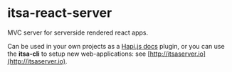 # itsa-react-server

MVC server for serverside rendered react apps.

Can be used in your own projects as a [Hapi.js docs](http://hapijs.com) plugin, or you can use the **itsa-cli** to setup new web-applications: see [http://itsaserver.io](http://itsaserver.io).
